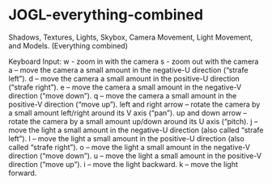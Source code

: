 # JOGL-everything-combined
Shadows, Textures, Lights, Skybox, Camera Movement, Light Movement, and Models. (Everything combined)

Keyboard Input:
w - zoom in with the camera
s - zoom out with the camera
a – move the camera a small amount in the negative-U direction (“strafe left”).
d – move the camera a small amount in the positive-U direction (“strafe right”).
e – move the camera a small amount in the negative-V direction (“move down”).
q – move the camera a small amount in the positive-V direction (“move up”).
left and right arrow – rotate the camera by a small amount left/right around its V axis (“pan”).
up and down arrow – rotate the camera by a small amount up/down around its U axis (“pitch).
j – move the light a small amount in the negative-U direction (also called “strafe left”).
l – move the light a small amount in the positive-U direction (also called “strafe right”).
o – move the light a small amount in the negative-V direction (“move down”).
u – move the light a small amount in the positive-V direction (“move up”).
i – move the light backward.
k – move the light forward.
